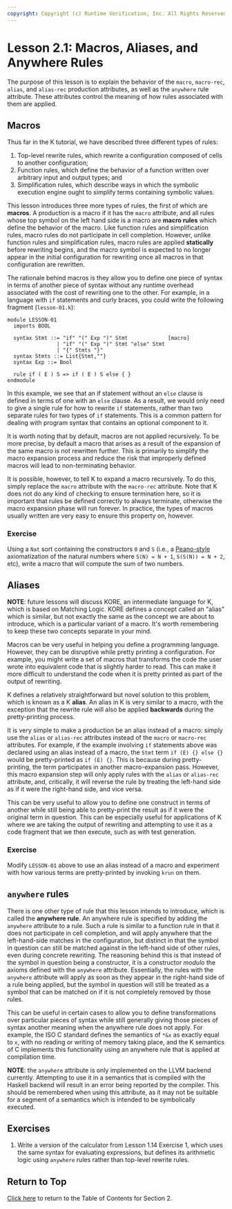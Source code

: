 ```yaml
---
copyright: Copyright (c) Runtime Verification, Inc. All Rights Reserved.
---
```


# Lesson 2.1: Macros, Aliases, and Anywhere Rules

The purpose of this lesson is to explain the behavior of the `macro`,
`macro-rec`, `alias`, and `alias-rec` production attributes, as well as the
`anywhere` rule attribute. These attributes control the meaning of how rules
associated with them are applied.

## Macros

Thus far in the K tutorial, we have described three different types of rules:

1. Top-level rewrite rules, which rewrite a configuration composed of cells to
another configuration;
2. Function rules, which define the behavior of a function written over
arbitrary input and output types; and
3. Simplification rules, which describe ways in which the symbolic execution
engine ought to simplify terms containing symbolic values.

This lesson introduces three more types of rules, the first of which are
**macros**. A production is a macro if it has the `macro` attribute, and all
rules whose top symbol on the left hand side is a macro are **macro rules**
which define the behavior of the macro. Like function rules and simplification
rules, macro rules do not participate in cell completion. However, unlike
function rules and simplification rules, macro rules are applied **statically**
before rewriting begins, and the macro symbol is expected to no longer appear
in the initial configuration for rewriting once all macros in that
configuration are rewritten.

The rationale behind macros is they allow you to define one piece of syntax
in terms of another piece of syntax without any runtime overhead associated
with the cost of rewriting one to the other. For example, in a language with
`if` statements and curly braces, you could write the following fragment
(`lesson-01.k`):

```k
module LESSON-01
  imports BOOL

  syntax Stmt ::= "if" "(" Exp ")" Stmt             [macro]
                | "if" "(" Exp ")" Stmt "else" Stmt
                | "{" Stmts "}"
  syntax Stmts ::= List{Stmt,""}
  syntax Exp ::= Bool

  rule if ( E ) S => if ( E ) S else { }
endmodule
```

In this example, we see that an if statement without an `else` clause is
defined in terms of one with an `else` clause. As a result, we would only
need to give a single rule for how to rewrite `if` statements, rather than
two separate rules for two types of `if` statements. This is a common pattern
for dealing with program syntax that contains an optional component to it.

It is worth noting that by default, macros are not applied recursively. To be
more precise, by default a macro that arises as a result of the expansion of
the same macro is not rewritten further. This is primarily to simplify the 
macro expansion process and reduce the risk that improperly defined macros will
lead to non-terminating behavior.

It is possible, however, to tell K to expand a macro recursively. To do this,
simply replace the `macro` attribute with the `macro-rec` attribute. Note that
K does not do any kind of checking to ensure termination here, so it is
important that rules be defined correctly to always terminate, otherwise the
macro expansion phase will run forever. In practice, the types of macros
usually written are very easy to ensure this property on, however.

### Exercise

Using a `Nat` sort containing the constructors `0` and `S` (i.e., a
[Peano-style](https://en.wikipedia.org/wiki/Peano_axioms) axiomatization of the
natural numbers where `S(N) = N + 1`, `S(S(N)) = N + 2`, etc), write a macro
that will compute the sum of two numbers.

## Aliases

**NOTE**: future lessons will discuss KORE, an intermediate language for K,
which is based on Matching Logic. KORE defines a concept called an "alias"
which is similar, but not exactly the same as the concept we are about to
introduce, which is a particular variant of a macro. It's worth remembering
to keep these two concepts separate in your mind.

Macros can be very useful in helping you define a programming language.
However, they can be disruptive while pretty printing a configuration. For
example, you might write a set of macros that transforms the code the user
wrote into equivalent code that is slightly harder to read. This can make it
more difficult to understand the code when it is pretty printed as part of the
output of rewriting.

K defines a relatively straightforward but novel solution to this problem,
which is known as a K **alias**. An alias in K is very similar to a macro,
with the exception that the rewrite rule will also be applied **backwards**
during the pretty-printing process.

It is very simple to make a production be an alias instead of a macro: simply
use the `alias` or `alias-rec` attributes instead of the `macro` or `macro-rec`
attributes. For example, if the example involving `if` statements above was
declared using an alias instead of a macro, the `Stmt` term `if (E) {} else {}`
would be pretty-printed as `if (E) {}`. This is because during pretty-printing,
the term participates in another macro-expansion pass. However, this macro
expansion step will only apply rules with the `alias` or `alias-rec` attribute,
and, critically, it will reverse the rule by treating the left-hand side as if
it were the right-hand side, and vice versa.

This can be very useful to allow you to define one construct in terms of
another while still being able to pretty-print the result as if it were
the original term in question. This can be especially useful for applications
of K where we are taking the output of rewriting and attempting to use it as
a code fragment that we then execute, such as with test generation.

### Exercise

Modify `LESSON-01` above to use an alias instead of a macro and experiment
with how various terms are pretty-printed by invoking `krun` on them.

## `anywhere` rules

There is one other type of rule that this lesson intends to introduce, which
is called the **anywhere rule**. An anywhere rule is specified by adding the
`anywhere` attribute to a rule. Such a rule is similar to a function rule
in that it does not participate in cell completion, and will apply anywhere
that the left-hand-side matches in the configuration, but distinct in that the
symbol in question can still be matched against in the left-hand side of other
rules, even during concrete rewriting. The reasoning behind this is that
instead of the symbol in question being a constructor, it is a constructor
*modulo* the axioms defined with the `anywhere` attribute. Essentially, the
rules with the `anywhere` attribute will apply as soon as they appear in the
right-hand side of a rule being applied, but the symbol in question will still
be treated as a symbol that can be matched on if it is not completely removed
by those rules.

This can be useful in certain cases to allow you to define transformations over
particular pieces of syntax while still generally giving those pieces of syntax
another meaning when the anywhere rule does not apply. For example, the ISO C
standard defines the semantics of `*&x` as exactly equal to `x`, with no
reading or writing of memory taking place, and the K semantics of C implements
this functionality using an anywhere rule that is applied at compilation time.

**NOTE**: the `anywhere` attribute is only implemented on the LLVM backend
currently. Attempting to use it in a semantics that is compiled with the
Haskell backend will result in an error being reported by the compiler. This
should be remembered when using this attribute, as it may not be suitable for
a segment of a semantics which is intended to be symbolically executed.

## Exercises

1. Write a version of the calculator from Lesson 1.14 Exercise 1, which uses
the same syntax for evaluating expressions, but defines its arithmetic logic
using `anywhere` rules rather than top-level rewrite rules.

## Return to Top

[Click here](../README.md) to return to the Table of Contents for Section 2.
